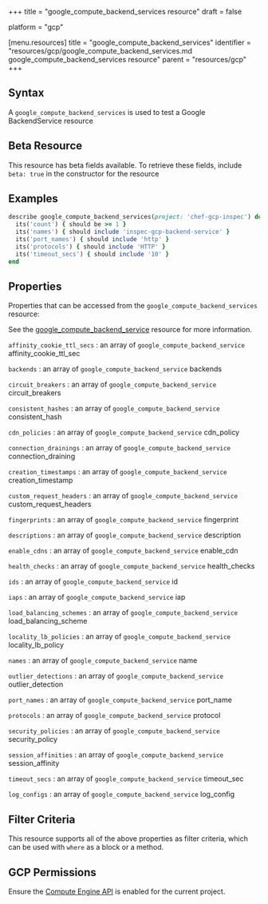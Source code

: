 +++
title = "google_compute_backend_services resource"
draft = false

platform = "gcp"

[menu.resources]
    title = "google_compute_backend_services"
    identifier = "resources/gcp/google_compute_backend_services.md google_compute_backend_services resource"
    parent = "resources/gcp"
+++

## Syntax

A `google_compute_backend_services` is used to test a Google BackendService resource

## Beta Resource

This resource has beta fields available. To retrieve these fields, include `beta: true` in the constructor for the resource

## Examples

```ruby
describe google_compute_backend_services(project: 'chef-gcp-inspec') do
  its('count') { should be >= 1 }
  its('names') { should include 'inspec-gcp-backend-service' }
  its('port_names') { should include 'http' }
  its('protocols') { should include 'HTTP' }
  its('timeout_secs') { should include '10' }
end
```

## Properties

Properties that can be accessed from the `google_compute_backend_services` resource:

See the [google_compute_backend_service](/resources/google_compute_backend_service/#properties) resource for more information.

`affinity_cookie_ttl_secs`
: an array of `google_compute_backend_service` affinity_cookie_ttl_sec

`backends`
: an array of `google_compute_backend_service` backends

`circuit_breakers`
: an array of `google_compute_backend_service` circuit_breakers

`consistent_hashes`
: an array of `google_compute_backend_service` consistent_hash

`cdn_policies`
: an array of `google_compute_backend_service` cdn_policy

`connection_drainings`
: an array of `google_compute_backend_service` connection_draining

`creation_timestamps`
: an array of `google_compute_backend_service` creation_timestamp

`custom_request_headers`
: an array of `google_compute_backend_service` custom_request_headers

`fingerprints`
: an array of `google_compute_backend_service` fingerprint

`descriptions`
: an array of `google_compute_backend_service` description

`enable_cdns`
: an array of `google_compute_backend_service` enable_cdn

`health_checks`
: an array of `google_compute_backend_service` health_checks

`ids`
: an array of `google_compute_backend_service` id

`iaps`
: an array of `google_compute_backend_service` iap

`load_balancing_schemes`
: an array of `google_compute_backend_service` load_balancing_scheme

`locality_lb_policies`
: an array of `google_compute_backend_service` locality_lb_policy

`names`
: an array of `google_compute_backend_service` name

`outlier_detections`
: an array of `google_compute_backend_service` outlier_detection

`port_names`
: an array of `google_compute_backend_service` port_name

`protocols`
: an array of `google_compute_backend_service` protocol

`security_policies`
: an array of `google_compute_backend_service` security_policy

`session_affinities`
: an array of `google_compute_backend_service` session_affinity

`timeout_secs`
: an array of `google_compute_backend_service` timeout_sec

`log_configs`
: an array of `google_compute_backend_service` log_config

## Filter Criteria

This resource supports all of the above properties as filter criteria, which can be used
with `where` as a block or a method.

## GCP Permissions

Ensure the [Compute Engine API](https://console.cloud.google.com/apis/library/compute.googleapis.com/) is enabled for the current project.
